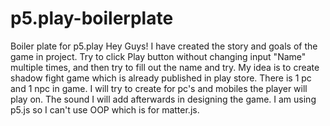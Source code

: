 # p5.play-boilerplate
Boiler plate for p5.play
Hey Guys! I have created the story and goals of the game in project. Try to click Play button without changing input "Name" multiple times, and then try to fill out the name and try. My idea is to create shadow fight game which is already published in play store. There is 1 pc and 1 npc in game. I will try to create for pc's and mobiles the player will play on. The sound I will add afterwards in designing the game. I am using p5.js so I can't use OOP which is for matter.js.  
